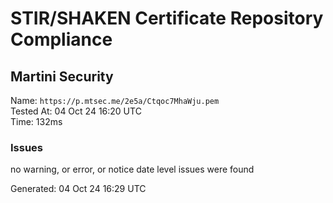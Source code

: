 # STIR/SHAKEN Certificate Repository Compliance

## Martini Security

Name: `https://p.mtsec.me/2e5a/Ctqoc7MhaWju.pem`\
Tested At: 04 Oct 24 16:20 UTC\
Time: 132ms

### Issues

no warning, or error, or notice date level issues were found

Generated: 04 Oct 24 16:29 UTC